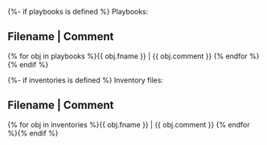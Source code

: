 {%- if playbooks is defined %}
Playbooks:

Filename | Comment
------------------
{% for obj in playbooks %}{{ obj.fname }} | {{ obj.comment }}
{% endfor %}{% endif %}

{%- if inventories is defined %}
Inventory files:

Filename | Comment
------------------
{% for obj in inventories %}{{ obj.fname }} | {{ obj.comment }}
{% endfor %}{% endif %}

